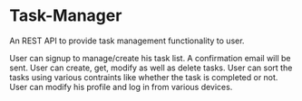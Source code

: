 # Task-Manager
An REST API to provide task management functionality to user.

User can signup to manage/create his task list. A confirmation email will be sent. User can create, get, modify as well as delete tasks. User can sort the tasks using various contraints like whether the task is completed or not. User can modify his profile and log in from various devices.
